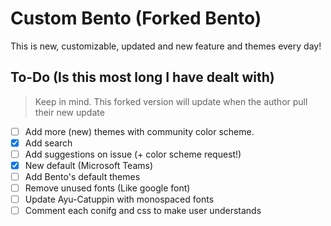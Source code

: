 <h1>
  Custom Bento (Forked Bento)
</h1>

<p>This is new, customizable, updated and new feature and themes every day!</p>

## To-Do (Is this most long I have dealt with)
> Keep in mind. This forked version will update when the author pull their new update
- [ ] Add more (new) themes with community color scheme.
- [x] Add search
- [ ] Add suggestions on issue (+ color scheme request!)
- [x] New default (Microsoft Teams)
- [ ] Add Bento's default themes
- [ ] Remove unused fonts (Like google font)
- [ ] Update Ayu-Catuppin with monospaced fonts
- [ ] Comment each conifg and css to make user understands
